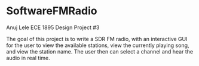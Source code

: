 # SoftwareFMRadio
Anuj Lele
ECE 1895 Design Project #3

The goal of this project is to write a SDR FM radio, with an interactive GUI for the user to view the available stations, view the currently playing song, and view the station name. The user then can select a channel and hear the audio in real time. 


